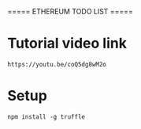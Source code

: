 ===== ETHEREUM TODO LIST =====

# Tutorial video link
```
https://youtu.be/coQ5dg8wM2o
```

# Setup
```
npm install -g truffle
```